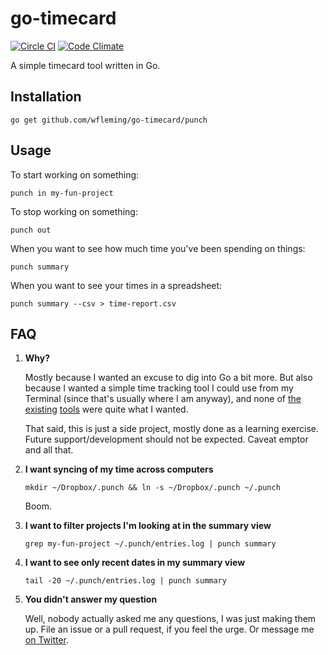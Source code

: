 go-timecard
===========

[![Circle CI](https://circleci.com/gh/wfleming/go-timecard.svg?style=svg)](https://circleci.com/gh/wfleming/go-timecard)
[![Code Climate](https://codeclimate.com/github/wfleming/go-timecard/badges/gpa.svg)](https://codeclimate.com/github/wfleming/go-timecard)

A simple timecard tool written in Go.

Installation
------------

`go get github.com/wfleming/go-timecard/punch`

Usage
-----

To start working on something:

`punch in my-fun-project`

To stop working on something:

`punch out`

When you want to see how much time you've been spending on things:

`punch summary`

When you want to see your times in a spreadsheet:

`punch summary --csv > time-report.csv`

FAQ
---

1. **Why?**

    Mostly because I wanted an excuse to dig into Go a bit more. But also
    because I wanted a simple time tracking tool I could use from my Terminal
    (since that's usually where I am anyway), and none of
    [the](http://taskwarrior.org)
    [existing](https://github.com/samg/timetrap)
    [tools](https://bitbucket.org/latestrevision/timebook/src)
    were quite what I wanted.

    That said, this is just a side project, mostly done as a learning exercise.
    Future support/development should not be expected. Caveat emptor and all
    that.

2. **I want syncing of my time across computers**

    `mkdir ~/Dropbox/.punch && ln -s ~/Dropbox/.punch ~/.punch`

    Boom.

3. **I want to filter projects I'm looking at in the summary view**

    `grep my-fun-project ~/.punch/entries.log | punch summary`

4. **I want to see only recent dates in my summary view**

    `tail -20 ~/.punch/entries.log | punch summary`

5. **You didn't answer my question**

    Well, nobody actually asked me any questions, I was just making them up.
    File an issue or a pull request, if you feel the urge. Or message me
    [on Twitter](http://twitter.com/thorisalaptop).
